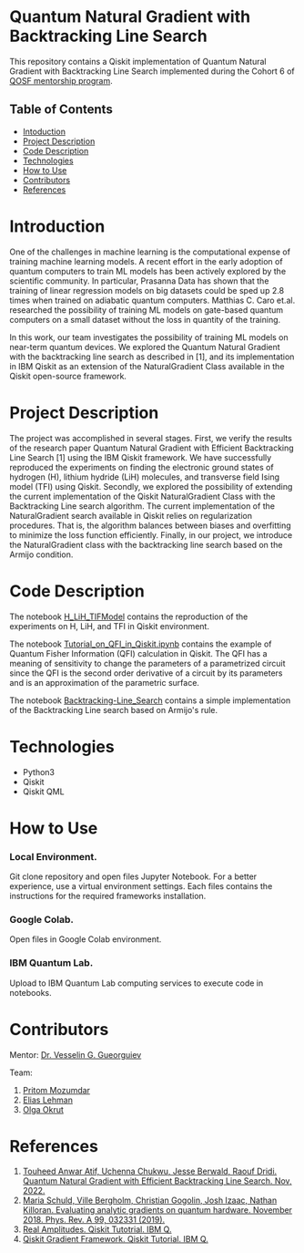 # Quantum Natural Gradient with Backtracking Line Search

This repository contains a Qiskit implementation of Quantum Natural Gradient with Backtracking Line Search implemented during the Cohort 6 of [QOSF mentorship program](https://qosf.org/qc_mentorship/).

## Table of Contents
* [Intoduction](#Intoduction)
* [Project Description](#Project-Description)
* [Code Description](#Code-Description)
* [Technologies](#Technologies)
* [How to Use](#How-to-Use)
* [Contributors](#Contributors)
* [References](#References)

# Introduction

One of the challenges in machine learning is the computational expense of training machine learning models. A recent effort in the early adoption of quantum computers to train ML models has been actively explored by the scientific community. In particular, Prasanna Data has shown that the training of linear regression models on big datasets could be sped up 2.8 times when trained on adiabatic quantum computers. Matthias C. Caro et.al. researched the possibility of training ML models on gate-based quantum computers on a small dataset without the loss in quantity of the training. 

In this work, our team investigates the possibility of training ML models on near-term quantum devices. We explored the Quantum Natural Gradient with the backtracking line search as described in [1], and its implementation in IBM Qiskit as an extension of the NaturalGradient Class available in the Qiskit open-source framework.


# Project Description

The project was accomplished in several stages. First, we verify the results of the research paper Quantum Natural Gradient with Efficient Backtracking Line Search [1] using the IBM Qiskit framework. We have successfully reproduced the experiments on finding the electronic ground states of hydrogen (H), lithium hydride (LiH) molecules, and transverse field Ising model (TFI) using Qiskit. Secondly, we explored the possibility of extending the current implementation of the Qiskit NaturalGradient Class with the Backtracking Line search algorithm. The current implementation of the NaturalGradient search available in Qiskit relies on regularization procedures. That is, the algorithm balances between biases and overfitting to minimize the loss function efficiently. Finally, in our project, we introduce the NaturalGradient class with the backtracking line search based on the Armijo condition. 

# Code Description

The notebook [H_LiH_TIFModel](https://github.com/olgOk/Adaptive_QNG/blob/main/examples/H_LiH_TIFModel.ipynb) contains the reproduction of the experiments on H, LiH, and TFI in Qiskit environment.

The notebook [Tutorial_on_QFI_in_Qiskit.ipynb](https://github.com/olgOk/Adaptive_QNG/blob/main/examples/Tutorial_on_QFI_in_Qiskit.ipynb) contains the example of Quantum Fisher Information (QFI) calculation in Qiskit. The QFI has a meaning of sensitivity to change the parameters of a parametrized circuit since the QFI is the second order derivative of a circuit by its parameters and is an approximation of the parametric surface.

The notebook [Backtracking-Line_Search](https://github.com/olgOk/Adaptive_QNG/blob/main/code/Backtracking-Line_Search.ipynb) contains a simple implementation of the Backtracking Line search based on Armijo's rule.

# Technologies

* Python3
* Qiskit
* Qiskit QML

# How to Use

### Local Environment.
Git clone repository and open files Jupyter Notebook. For a better experience, use a virtual environment settings. Each files contains the instructions for the required frameworks installation.

### Google Colab. 
Open files in Google Colab environment.

### IBM Quantum Lab. 
Upload to IBM Quantum Lab computing services to execute code in notebooks. 


# Contributors
Mentor: [Dr. Vesselin G. Gueorguiev](https://github.com/VGGatGitHub)

Team:

1. [Pritom Mozumdar](https://github.com/pmozumdar)
2. [Elias Lehman](https://github.com/eliaslehman)
3. [Olga Okrut](https://github.com/olgOk)

# References

1. [Touheed Anwar Atif, Uchenna Chukwu, Jesse Berwald, Raouf Dridi. Quantum Natural Gradient with Efficient Backtracking Line Search. Nov, 2022.](https://doi.org/10.48550/arXiv.2211.00615)
2. [Maria Schuld, Ville Bergholm, Christian Gogolin, Josh Izaac, Nathan Killoran. Evaluating analytic gradients on quantum hardware. November 2018. Phys. Rev. A 99, 032331 (2019).](https://journals.aps.org/pra/abstract/10.1103/PhysRevA.99.032331)
3. [Real Amplitudes. Qiskit Tutotrial. IBM Q. ](https://qiskit.org/documentation/stubs/qiskit.circuit.library.RealAmplitudes.html)
4. [Qiskit Gradient Framework. Qiskit Tutorial. IBM Q.](https://qiskit.org/documentation/tutorials/operators/02_gradients_framework.html)
